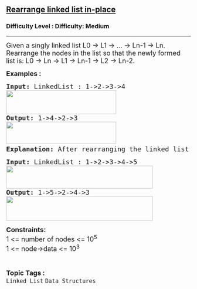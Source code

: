 <h2><a href="https://www.geeksforgeeks.org/problems/rearrange-linked-list-in-place/1?page=3&category=Linked%20List&difficulty=Medium&sortBy=submissions">Rearrange linked list in-place</a></h2><h3>Difficulty Level : Difficulty: Medium</h3><hr><div class="problems_problem_content__Xm_eO"><p><span style="font-size: 18px;">Given a singly linked list L0 -&gt; L1 -&gt; … -&gt; Ln-1 -&gt; Ln. Rearrange the nodes in the list so that the newly formed list is: L0 -&gt; Ln -&gt; L1 -&gt; Ln-1 -&gt; L2 -&gt; Ln-2.</span></p>
<p><strong><span style="font-size: 18px;">Examples :</span></strong></p>
<pre><strong><span style="font-size: 18px;">Input: </span></strong><span style="font-size: 18px;">LinkedList : 1-&gt;2-&gt;3-&gt;4<br><img src="https://media.geeksforgeeks.org/img-practice/prod/addEditProblem/700103/Web/Other/blobid0_1720781526.png" width="300" height="65"><br><strong>Output: </strong>1-&gt;4-&gt;2-&gt;3<br><img src="https://media.geeksforgeeks.org/img-practice/prod/addEditProblem/700103/Web/Other/blobid1_1720781538.png" width="300" height="60"><strong>
Explanation: </strong>After rearranging the linked list as required, we have 1, 4, 2 and 3 as the elements of the linked list.</span>
</pre>
<pre><strong><span style="font-size: 18px;">Input: </span></strong><span style="font-size: 18px;">LinkedList : 1-&gt;2-&gt;3-&gt;4-&gt;5<br><img src="https://media.geeksforgeeks.org/img-practice/prod/addEditProblem/700103/Web/Other/blobid2_1720781599.png" width="400" height="62"><br><strong>Output: </strong>1-&gt;5-&gt;2-&gt;4-&gt;3<br><img src="https://media.geeksforgeeks.org/img-practice/prod/addEditProblem/700103/Web/Other/blobid3_1720781612.png" width="400" height="67"></span></pre>
<p><span style="font-size: 18px;"><strong>Constraints:</strong><br>1 &lt;= number of nodes &lt;= 10<sup>5</sup><br>1 &lt;= node-&gt;data &lt;= 10<sup>3</sup></span></p></div><br><p><span style=font-size:18px><strong>Topic Tags : </strong><br><code>Linked List</code>&nbsp;<code>Data Structures</code>&nbsp;